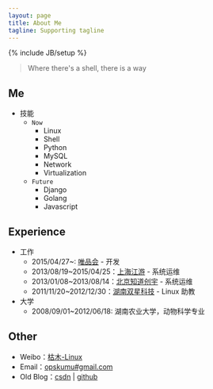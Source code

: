 ```yaml
---
layout: page
title: About Me
tagline: Supporting tagline
---
```

{% include JB/setup %}

> Where there's a shell, there is a way

## Me

* 技能
    * `Now`
        * Linux
        * Shell
        * Python
        * MySQL
        * Network
        * Virtualization
    * `Future`
        * Django
        * Golang
        * Javascript

## Experience

* 工作
    * 2015/04/27~: [唯品会](http://www.vip.com/) - 开发
    * 2013/08/19~2015/04/25：[上海江游](http://www.123u.com/) - 系统运维
    * 2013/01/08~2013/08/14：[北京知道创宇](http://www.knownsec.com/) - 系统运维
    * 2011/11/20~2012/12/30：[湖南双星科技](http://www.sxkeji.com.cn/) - Linux 助教
* 大学
    * 2008/09/01~2012/06/18: 湖南农业大学，动物科学专业

## Other

* Weibo：[枯木-Linux](http://weibo.com/whynoyes)
* Email：<a rel="nofollow" href="mailto:opskumu@gmail.com">opskumu#gmail.com</a>
* Old Blog：[csdn](http://blog.csdn.net/kumu_Linux) | [github](http://kumu-linux.github.io)

